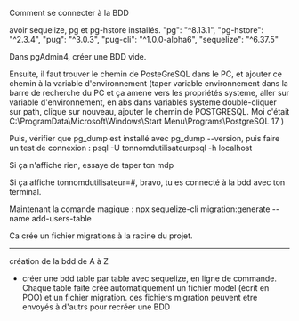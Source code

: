 Comment se connecter à la BDD



avoir sequelize, pg et pg-hstore installés. 
 "pg": "^8.13.1",
    "pg-hstore": "^2.3.4",
    "pug": "^3.0.3",
    "pug-cli": "^1.0.0-alpha6",
    "sequelize": "^6.37.5"


Dans pgAdmin4, créer une BDD vide. 



Ensuite, il faut trouver le chemin de PosteGreSQL dans le PC, et ajouter ce chemin à la variable d'environnement (taper variable environnement dans la barre de recherche du PC et ça amene vers les propriétés systeme, aller sur variable d'environnement, en abs dans variables systeme double-cliquer sur path, clique sur nouveau,  ajouter le chemin de POSTGRESQL. Moi c'était C:\ProgramData\Microsoft\Windows\Start Menu\Programs\PostgreSQL 17 )

Puis, vérifier que pg_dump est installé avec pg_dump --version, puis faire un test de connexion : 
psql -U tonnomdutilisateurpsql -h localhost


Si ça n'affiche rien, essaye de taper ton mdp

Si ça affiche tonnomdutilisateur=#, bravo, tu es connecté à la bdd avec ton terminal.

Maintenant la comande magique : npx sequelize-cli migration:generate --name add-users-table

Ca crée un fichier migrations à la racine du projet. 



____________________________________________________________

création de la bdd de A à Z

- créer une bdd table par table avec sequelize, en ligne de commande. Chaque table faite crée automatiquement un fichier model (écrit en POO) et un fichier migration. ces fichiers migration peuvent etre envoyés à d'autrs pour recréer une BDD
